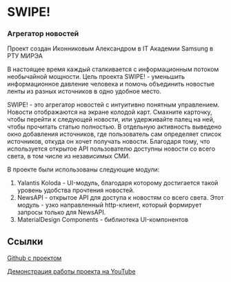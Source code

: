 # SWIPE!
### Агрегатор новостей
Проект создан Иконниковым Александром в IT Академии Samsung в РТУ МИРЭА

В настоящее время каждый сталкивается с информационным потоком необычайной мощности. Цель проекта SWIPE! - уменьшить информационное давление человека и помочь объединить новостые ленты из разных источников в одно удобное место. 

SWIPE! - это агрегатор новостей с интуитивно понятным управлением. Новости отображаются на экране колодой карт. Смахните карточку, чтобы перейти к следующей новости, или удерживайте палец на ней, чтобы прочитать статью полностью. В отдельную активность выведено окно добавления источников, где пользователь сам определяет список источников, откуда он хочет получать новости. Благодаря тому, что используется открытое API пользователю доступны новости со всего света, в том числе из независимых СМИ.

В проекте были использованы следующие модули:
1. Yalantis Koloda - UI-модуль, благодаря которому достигается такой уровень удобства прочтения новостей.
2. NewsAPI - открытое API для доступа к новостям со всего света. Этот модуль - узко направленный http-клиент, который формирует запросы только для NewsAPI. 
3. MaterialDesign Components - библиотека UI-компонентов

## Ссылки  
[Github с проектом](https://github.com/coherity/swipe)

[Демонстрация работы проекта на YouTube](https://youtu.be/fl1TJRb9eBU)
